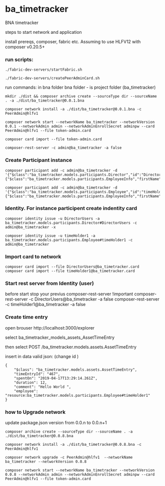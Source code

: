 # ba_timetracker

BNA timetracker

steps to start network and application

 install prereqs, composer, fabric etc.
 Assuming to use HLFV12 with composer v0.20.5+

 ### run scripts:
    ./fabric-dev-servers/startFabric.sh

    ./fabric-dev-servers/createPeerAdminCard.sh


 run commands: in bna folder 
    bna folder - is project folder (ba_timetracker) 

    mkdir ./dist && composer archive create --sourceType dir --sourceName . -a ./dist/ba_timetracker@0.0.1.bna

    composer network install -a ./dist/ba_timetracker@0.0.1.bna -c PeerAdmin@hlfv1
 
    composer network start --networkName ba_timetracker --networkVersion 0.0.1 --networkAdmin admin --networkAdminEnrollSecret adminpw --card PeerAdmin@hlfv1 --file token-admin.card

    composer card import --file token-admin.card

    composer-rest-server -c admin@ba_timetracker -a false

### Create Participant instance
    composer participant add -c admin@ba_timetracker -d '{"$class":"ba_timetracker.models.participants.Director","id":"DirectorUsers","info":{"$class":"ba_timetracker.models.participants.EmployeeInfo","firstName":"Jon","lastName":"Smith"}}'

    composer participant add -c admin@ba_timetracker -d '{"$class":"ba_timetracker.models.participants.Employee","id":"timeHolder1","info":{"$class":"ba_timetracker.models.participants.EmployeeInfo","firstName":"Sergii","lastName":"Test"}}'

### Identity. For instance participent create indentity card 

    composer identity issue -u DirectorUsers -a ba_timetracker.models.participants.Director#DirectorUsers -c admin@ba_timetracker -x          

    composer identity issue -u timeHolder1 -a ba_timetracker.models.participants.Employee#timeHolder1 -c admin@ba_timetracker


### Import card to network
    composer card import --file DirectorUsers@ba_timetracker.card
    composer card import --file timeHolder1@ba_timetracker.card

### Start rest server from Identity (user) 
before start stop your previus  composer-rest-server !important
    composer-rest-server -c DirectorUsers@ba_timetracker -a false
    composer-rest-server -c timeHolder1@ba_timetracker -a false

### Create time entry 
open brouser http://localhost:3000/explorer 

select ba_timetracker_models_assets_AssetTimeEntry

then select POST /ba_timetracker.models.assets.AssetTimeEntry

insert in data valid json: (change id )

    {
        "$class": "ba_timetracker.models.assets.AssetTimeEntry",
        "timeEntryId": "467",
        "spentOn": "2019-04-17T13:29:14.261Z",
        "duration": 12,
        "comment": "Hello World ",
        "employee": "resource:ba_timetracker.models.participants.Employee#timeHolder1"
    }




### how to Upgrade network 

update package.json version from 0.0.n to 0.0.n+1

    composer archive create --sourceType dir --sourceName . -a ./dist/ba_timetracker@0.0.8.bna

    composer network install -a ./dist/ba_timetracker@0.0.8.bna -c PeerAdmin@hlfv1
 
    composer network upgrade -c PeerAdmin@hlfv1  --networkName ba_timetracker --networkVersion 0.0.8
 
    composer network start --networkName ba_timetracker --networkVersion 0.0.8 --networkAdmin admin --networkAdminEnrollSecret adminpw --card PeerAdmin@hlfv1 --file token-admin.card

